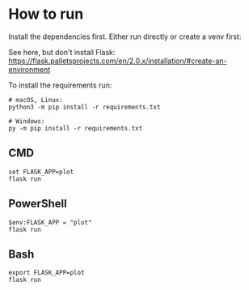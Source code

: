 # How to run

Install the dependencies first. Either run directly or create a venv first:

See here, but don't install Flask: https://flask.palletsprojects.com/en/2.0.x/installation/#create-an-environment 

To install the requirements run:
```
# macOS, Linux:
python3 -m pip install -r requirements.txt

# Windows:
py -m pip install -r requirements.txt
```

## CMD

```
set FLASK_APP=plot
flask run
```

## PowerShell

```
$env:FLASK_APP = "plot"
flask run
```

## Bash

```
export FLASK_APP=plot
flask run
```